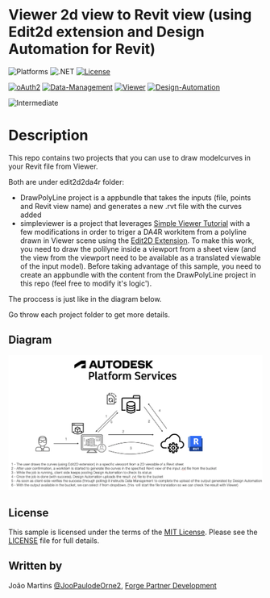 # Viewer 2d view to Revit view (using Edit2d extension and Design Automation for Revit)
![Platforms](https://img.shields.io/badge/platform-Windows|MacOS-lightgray.svg)
![.NET](https://img.shields.io/badge/.NET%206-blue.svg)
[![License](http://img.shields.io/:license-MIT-blue.svg)](http://opensource.org/licenses/MIT)

[![oAuth2](https://img.shields.io/badge/oAuth2-v1-green.svg)](http://developer.autodesk.com/)
[![Data-Management](https://img.shields.io/badge/Data%20Management-v1-green.svg)](http://developer.autodesk.com/)
[![Viewer](https://img.shields.io/badge/Viewer-v7-green.svg)](http://developer.autodesk.com/)
[![Design-Automation](https://img.shields.io/badge/Design%20Automation-v3-green.svg)](http://developer.autodesk.com/)

![Intermediate](https://img.shields.io/badge/Level-Intermediate-blue.svg)

# Description

This repo contains two projects that you can use to draw modelcurves in your Revit file from Viewer.

Both are under edit2d2da4r folder:

- DrawPolyLine project is a appbundle that takes the inputs (file, points and Revit view name) and generates a new .rvt file with the curves added
- simpleviewer is a project that leverages [Simple Viewer Tutorial](https://forge-tutorials.autodesk.io/tutorials/simple-viewer/) with a few modifications in order to triger a DA4R workitem from a polyline drawn in Viewer scene using the [Edit2D Extension](https://forge.autodesk.com/en/docs/viewer/v7/developers_guide/advanced_options/edit2d-setup/). To make this work, you need to draw the polilyne inside a viewport from a sheet view (and the view from the viewport need to be available as a translated viewable of the input model).
Before taking advantage of this sample, you need to create an appbundle with the content from the DrawPolyLine project in this repo (feel free to modify it's logic').

The proccess is just like in the diagram below.

Go throw each project folder to get more details.

## Diagram

![](./assets/diagram.png)

## License

This sample is licensed under the terms of the [MIT License](http://opensource.org/licenses/MIT). Please see the [LICENSE](LICENSE) file for full details.

## Written by

João Martins [@JooPaulodeOrne2](http://twitter.com/JooPaulodeOrne2), [Forge Partner Development](http://forge.autodesk.com)